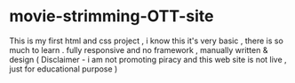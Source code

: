 # movie-strimming-OTT-site
This is my first html and css project , i know this it's very basic , there is so much to learn . fully responsive and no framework , manually written &amp; design ( Disclaimer - i am not promoting piracy and this web site is not live , just for educational purpose )
